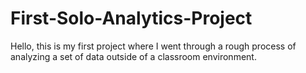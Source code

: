 # First-Solo-Analytics-Project
Hello, this is my first project where I went through a rough process of analyzing a set of data outside of a classroom environment.
